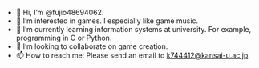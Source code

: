 - 👋 Hi, I’m @fujio48694062.
- 👀 I’m interested in games. I especially like game music.
- 🌱 I’m currently learning information systems at university. For example, programming in C or Python.
- 💞️ I’m looking to collaborate on game creation.
- 📫 How to reach me: Please send an email to k744412@kansai-u.ac.jp.

<!---
fujio48694062/fujio48694062 is a ✨ special ✨ repository because its `README.md` (this file) appears on your GitHub profile.
You can click the Preview link to take a look at your changes.
--->
